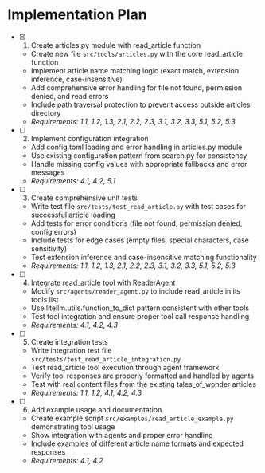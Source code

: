 # Implementation Plan

- [x] 1. Create articles.py module with read_article function
  - Create new file `src/tools/articles.py` with the core read_article function
  - Implement article name matching logic (exact match, extension inference, case-insensitive)
  - Add comprehensive error handling for file not found, permission denied, and read errors
  - Include path traversal protection to prevent access outside articles directory
  - _Requirements: 1.1, 1.2, 1.3, 2.1, 2.2, 2.3, 3.1, 3.2, 3.3, 5.1, 5.2, 5.3_

- [ ] 2. Implement configuration integration
  - Add config.toml loading and error handling in articles.py module
  - Use existing configuration pattern from search.py for consistency
  - Handle missing config values with appropriate fallbacks and error messages
  - _Requirements: 4.1, 4.2, 5.1_

- [ ] 3. Create comprehensive unit tests
  - Write test file `src/tests/test_read_article.py` with test cases for successful article loading
  - Add tests for error conditions (file not found, permission denied, config errors)
  - Include tests for edge cases (empty files, special characters, case sensitivity)
  - Test extension inference and case-insensitive matching functionality
  - _Requirements: 1.1, 1.2, 1.3, 2.1, 2.2, 2.3, 3.1, 3.2, 3.3, 5.1, 5.2, 5.3_

- [ ] 4. Integrate read_article tool with ReaderAgent
  - Modify `src/agents/reader_agent.py` to include read_article in its tools list
  - Use litellm.utils.function_to_dict pattern consistent with other tools
  - Test tool integration and ensure proper tool call response handling
  - _Requirements: 4.1, 4.2, 4.3_

- [ ] 5. Create integration tests
  - Write integration test file `src/tests/test_read_article_integration.py`
  - Test read_article tool execution through agent framework
  - Verify tool responses are properly formatted and handled by agents
  - Test with real content files from the existing tales_of_wonder articles
  - _Requirements: 1.1, 1.2, 4.1, 4.2, 4.3_

- [ ] 6. Add example usage and documentation
  - Create example script `src/examples/read_article_example.py` demonstrating tool usage
  - Show integration with agents and proper error handling
  - Include examples of different article name formats and expected responses
  - _Requirements: 4.1, 4.2_